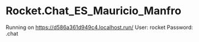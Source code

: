 # Rocket.Chat_ES_Mauricio_Manfro

Running on https://d586a361d949c4.localhost.run/
User: rocket
Password: .chat
